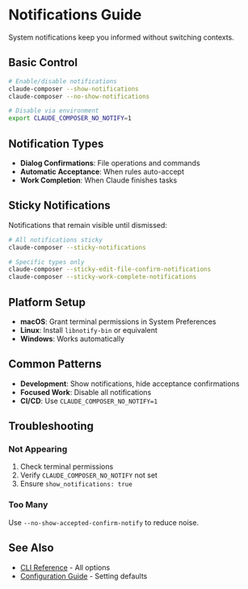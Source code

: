 # Notifications Guide

System notifications keep you informed without switching contexts.

## Basic Control

```bash
# Enable/disable notifications
claude-composer --show-notifications
claude-composer --no-show-notifications

# Disable via environment
export CLAUDE_COMPOSER_NO_NOTIFY=1
```

## Notification Types

- **Dialog Confirmations**: File operations and commands
- **Automatic Acceptance**: When rules auto-accept
- **Work Completion**: When Claude finishes tasks

## Sticky Notifications

Notifications that remain visible until dismissed:

```bash
# All notifications sticky
claude-composer --sticky-notifications

# Specific types only
claude-composer --sticky-edit-file-confirm-notifications
claude-composer --sticky-work-complete-notifications
```

## Platform Setup

- **macOS**: Grant terminal permissions in System Preferences
- **Linux**: Install `libnotify-bin` or equivalent
- **Windows**: Works automatically

## Common Patterns

- **Development**: Show notifications, hide acceptance confirmations
- **Focused Work**: Disable all notifications
- **CI/CD**: Use `CLAUDE_COMPOSER_NO_NOTIFY=1`

## Troubleshooting

### Not Appearing

1. Check terminal permissions
2. Verify `CLAUDE_COMPOSER_NO_NOTIFY` not set
3. Ensure `show_notifications: true`

### Too Many

Use `--no-show-accepted-confirm-notify` to reduce noise.

## See Also

- [CLI Reference](./cli-reference.md) - All options
- [Configuration Guide](./configuration.md) - Setting defaults
